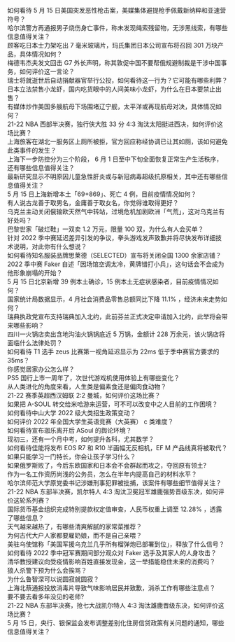 如何看待 5 月 15 日美国突发恶性枪击案，美媒集体避提枪手佩戴新纳粹和亚速营符号？  
哈尔滨警方再通报男子烧伤身亡事件，称未发现绳索残留物，无涉黑线索，有哪些信息值得关注？  
顾客吃日本士力架吃出 7 毫米玻璃片，玛氏集团日本公司宣布将召回 301 万块产品，具体情况如何？  
梅德韦杰夫发文回击 G7 外长声明，称其敦促中国不要帮俄规避制裁是干涉中国事务，如何评价这一言论？  
瑞士将就逝世后自动捐献器官举行公投，如何看待这一行为？它可能有哪些利弊？  
日本立法禁售小龙虾，国内吃货眼中的人间美味小龙虾，为什么在日本要禁止出售？  
有媒体炒作美国多艘航母下场围堵辽宁舰，太平洋或再现航母对决，具体情况如何？  
21-22 NBA 西部半决赛，独行侠大胜 33 分 4:3 淘汰太阳挺进西决，如何评价这场比赛？  
上海旅客在湖北一服务区上厕所被拒，官方回应称经协调已让其如厕，该如何避免此类事件的发生？  
上海下一步防控分为三个阶段， 6 月 1 日至中下旬全面恢复正常生产生活秩序，还有哪些信息值得关注？  
最新研究显示不明原因儿童急性肝炎或与新冠病毒超级抗原相关，其中还有哪些信息值得关注？  
5 月 15 日上海新增本土「69+869」、死亡 4 例，目前疫情情况如何？  
有人说古龙善于取男名，金庸善于取女名，你觉得谁取得更好？  
乌克兰主动关闭俄输欧天然气中转站，过境危机加剧欧洲「气荒」，这对乌克兰有好处吗？  
巴黎世家「破烂鞋」一双卖 1.2 万元，限量 100 双，为什么有人会买单？  
针对 2022 季中赛延迟差异引发的争议，拳头游戏发声致歉并将尽快发布详细技术说明，对此你有什么想说？  
如何看待知名服装品牌思莱德（SELECTED）宣布将关闭全国 1300 余家店铺？  
2022 季中赛 Faker 自述「因场馆空调太冷，黄牌错打小兵」，这句话会不会成为他形象崩塌的开始？  
5 月 15 日北京新增 39 例本土确诊，15 例本土无症状感染者，目前疫情情况如何？  
国家统计局数据显示，4 月社会消费品零售总额同比下降 11.1% ，经济未来走势如何？  
瑞典执政党宣布支持瑞典加入北约，此前芬兰正式决定申请加入北约，此举将会带来哪些影响？  
四川一火锅店卖出含地沟油火锅锅底近 5 万锅，金额计 228 万余元，该火锅店将面临什么法律处罚？  
如何看待 T1 选手 zeus 比赛第一视角延迟显示为 22ms 低于季中赛官方要求的 35ms？  
你感觉居家办公怎么样？  
PS5 国行上市一周年了，次世代游戏机使用体验上有哪些变化？  
从人类进化的角度来看，人生类是偏素食还是偏肉食动物？  
21-22 赛季英超西汉姆联 2:2 曼城，如何评价这场比赛？  
如果把 A-SOUL 转交给米哈游来运营，可不可以改变中之人目前的工作困境？  
如何看待中山大学 2022 级大类招生政策变动？  
如何评价 2022 年全国大学生英语竞赛（大英赛） c 类难度？  
如何看待宣布珈乐离开后 ASoul 的舆论环境？  
现初三，还有一个月中考，如何提升各科，尤其数学？  
如何看待佳能将发布 EOS R7 和 R10 半画幅无反相机，EF M 产品线真将被取代？  
如果只能学习一门特长，你会让孩子学习什么？  
如果俄罗斯败了，今后东欧国家和日本会不会群起而攻之，夺回原有领土?  
作为一名工作资历尚浅的公务员，怎么在半年内提高自己的材料水平？  
哈尔滨师范大学原党委书记涉嫌刑事犯罪被批捕，该案件有哪些细节值得关注？  
21-22 NBA 东部半决赛，凯尔特人 4:3 淘汰卫冕冠军雄鹿强势晋级东决，如何评价这轮系列赛？  
国际货币基金组织完成特别提款权定值审查，人民币权重上调至 12.28% ，透露了哪些信息？  
天气越来越热了，有哪些清爽解腻的家常菜推荐？  
为何古代大户人家都要雇奶娘，而不是自己亲喂？  
美驻乌使馆称「美国军援乌克兰几乎所有榴弹炮已部署到位」，释放了什么信号？  
如何看待 2022 季中冠军赛期间部分观众对 Faker 选手及其家人的人身攻击？  
清华教授建议向受疫情影响百姓直接发现金，这一举措能稳住未来的消费吗？  
狼人杀警下预为什么会挨骂？  
为什么鲁智深可以说圆寂就圆寂？  
上海北蔡通报投放消毒片导致气味影响居民并致歉，消杀工作有哪些注意点？  
要不要去看多年没见的老师?  
21-22 NBA 东部半决赛，抢七大战凯尔特人 4:3 淘汰雄鹿晋级东决，如何评价这场比赛？  
5 月 15 日，央行、银保监会发布调整差别化住房信贷政策有关问题的通知，哪些信息值得关注？  
